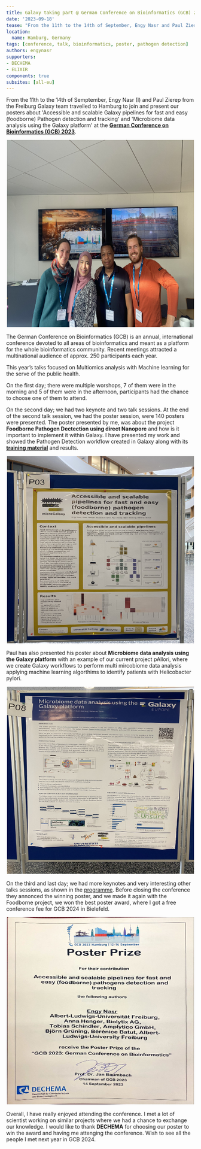 ```yaml
---
title: Galaxy taking part @ German Conference on Bioinformatics (GCB) 2023
date: '2023-09-18'
tease: "From the 11th to the 14th of September, Engy Nasr and Paul Zierep from the Freiburg Galaxy team travelled to Hamburg to join and present their posters at the German Conference on Bioinformatics (GCB) 2023"
location:
  name: Hamburg, Germany
tags: [conference, talk, bioinformatics, poster, pathogen detection]
authors: engynasr
supporters:
- DECHEMA
- ELIXIR
components: true
subsites: [all-eu]
---
```


From the 11th to the 14th of Semptember, Engy Nasr (I) and Paul Zierep from the Freiburg Galaxy team travelled to Hamburg to join and present our posters about 'Accessible and scalable Galaxy pipelines for fast and easy (foodborne) Pathogen detection and tracking' and 'Microbiome data analysis using the Galaxy platform' at the [**German Conference on Bioinformatics (GCB) 2023**](https://gcb2023.de/).

<twitter tweet="1702283085729996879"></twitter> 

<p align="center">
<img src="engy_and_paul.png" width="500" height="500">
</p>

The German Conference on Bioinformatics (GCB) is an annual, international conference devoted to all areas of bioinformatics and meant as a platform for the whole bioinformatics community. Recent meetings attracted a multinational audience of approx. 250 participants each year.

This year’s talks focused on Multiomics analysis with Machine learning for the serve of the public health.

On the first day; there were multiple worshops, 7 of them were in the morning and 5 of them were in the afternoon, participants had the chance to choose one of them to attend.

On the second day; we had two keynote and two talk sessions. At the end of the second talk session, we had the poster session, were 140 posters were presented. The poster presented by me, was about the project **Foodborne Pathogen Dectection using direct Nanopore** and how is it important to implement it within Galaxy. I have presented my work and showed the Pathogen Detection workflow created in Galaxy along with its [**training material**](https://training.galaxyproject.org/training-material/topics/metagenomics/tutorials/pathogen-detection-from-nanopore-foodborne-data/tutorial.html) and results.

<p align="center">
<img src="engy_poster.png" width="500" height="500">
</p>

Paul has also presented his poster about **Microbiome data analysis using the Galaxy platform** with an example of our current project pAllori, where we create Galaxy workflows to perform multi mircobiome data analysis applying machine learning algorthims to identify patients with Helicobacter pylori.

<p align="center">
<img src="paul_poster.png" width="500" height="500">
</p>

On the third and last day; we had more keynotes and very interesting other talks sessions, as shown in the [programme](https://gcb2023.de/Programme/_/Programm_GCB_2023%20-%2007.09.2023.pdf). Before closing the conference they annonced the winning poster, and we made it again with the Foodborne project, we won the best poster award, where I got a free conference fee for GCB 2024 in Bielefeld.

<twitter tweet="1702282717381996985"></twitter>

<p align="center">
<img src="best_poster_prize.png" width="500" height="500">
</p>

Overall, I have really enjoyed attending the conference. I met a lot of scientist working on similar projects where we had a chance to exchange our knowledge. I would like to thank **DECHEMA** for choosing our poster to win the award and having me attenging the conference. Wish to see all the people I met next year in GCB 2024.
